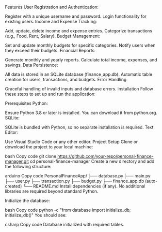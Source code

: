 Features
User Registration and Authentication:

Register with a unique username and password.
Login functionality for existing users.
Income and Expense Tracking:

Add, update, delete income and expense entries.
Categorize transactions (e.g., Food, Rent, Salary).
Budget Management:

Set and update monthly budgets for specific categories.
Notify users when they exceed their budgets.
Financial Reports:

Generate monthly and yearly reports.
Calculate total income, expenses, and savings.
Data Persistence:

All data is stored in an SQLite database (finance_app.db).
Automatic table creation for users, transactions, and budgets.
Error Handling:

Graceful handling of invalid inputs and database errors.
Installation
Follow these steps to set up and run the application:

Prerequisites
Python:

Ensure Python 3.8 or later is installed.
You can download it from python.org.
SQLite:

SQLite is bundled with Python, so no separate installation is required.
Text Editor:

Use Visual Studio Code or any other editor.
Project Setup
Clone or download the project to your local machine:

bash
Copy code
git clone https://github.com/your-repo/personal-finance-manager.git
cd personal-finance-manager
Create a new directory and add the following structure:

arduino
Copy code
PersonalFinanceApp/
├── database.py
├── main.py
├── user.py
├── transaction.py
├── budget.py
├── finance_app.db (auto-created)
└── README.md
Install dependencies (if any). No additional libraries are required beyond standard Python.

Initialize the database:

bash
Copy code
python -c "from database import initialize_db; initialize_db()"
You should see:

csharp
Copy code
Database initialized with required tables.

